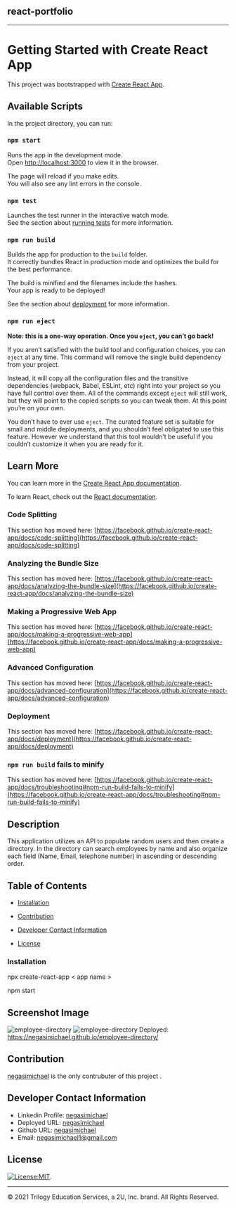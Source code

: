 ## react-portfolio
---------------------------------------------------------------------------------

# Getting Started with Create React App

This project was bootstrapped with [Create React App](https://github.com/facebook/create-react-app).

## Available Scripts

In the project directory, you can run:

### `npm start`

Runs the app in the development mode.\
Open [http://localhost:3000](http://localhost:3000) to view it in the browser.

The page will reload if you make edits.\
You will also see any lint errors in the console.

### `npm test`

Launches the test runner in the interactive watch mode.\
See the section about [running tests](https://facebook.github.io/create-react-app/docs/running-tests) for more information.

### `npm run build`

Builds the app for production to the `build` folder.\
It correctly bundles React in production mode and optimizes the build for the best performance.

The build is minified and the filenames include the hashes.\
Your app is ready to be deployed!

See the section about [deployment](https://facebook.github.io/create-react-app/docs/deployment) for more information.

### `npm run eject`

**Note: this is a one-way operation. Once you `eject`, you can’t go back!**

If you aren’t satisfied with the build tool and configuration choices, you can `eject` at any time. This command will remove the single build dependency from your project.

Instead, it will copy all the configuration files and the transitive dependencies (webpack, Babel, ESLint, etc) right into your project so you have full control over them. All of the commands except `eject` will still work, but they will point to the copied scripts so you can tweak them. At this point you’re on your own.

You don’t have to ever use `eject`. The curated feature set is suitable for small and middle deployments, and you shouldn’t feel obligated to use this feature. However we understand that this tool wouldn’t be useful if you couldn’t customize it when you are ready for it.

## Learn More

You can learn more in the [Create React App documentation](https://facebook.github.io/create-react-app/docs/getting-started).

To learn React, check out the [React documentation](https://reactjs.org/).

### Code Splitting

This section has moved here: [https://facebook.github.io/create-react-app/docs/code-splitting](https://facebook.github.io/create-react-app/docs/code-splitting)

### Analyzing the Bundle Size

This section has moved here: [https://facebook.github.io/create-react-app/docs/analyzing-the-bundle-size](https://facebook.github.io/create-react-app/docs/analyzing-the-bundle-size)

### Making a Progressive Web App

This section has moved here: [https://facebook.github.io/create-react-app/docs/making-a-progressive-web-app](https://facebook.github.io/create-react-app/docs/making-a-progressive-web-app)

### Advanced Configuration

This section has moved here: [https://facebook.github.io/create-react-app/docs/advanced-configuration](https://facebook.github.io/create-react-app/docs/advanced-configuration)

### Deployment

This section has moved here: [https://facebook.github.io/create-react-app/docs/deployment](https://facebook.github.io/create-react-app/docs/deployment)

### `npm run build` fails to minify

This section has moved here: [https://facebook.github.io/create-react-app/docs/troubleshooting#npm-run-build-fails-to-minify](https://facebook.github.io/create-react-app/docs/troubleshooting#npm-run-build-fails-to-minify)

## Description

This application  utilizes an API to populate random users and then create a directory. In the directory can search employees by name and also organize each field (Name, Email, telephone number) in ascending or descending order.


## Table of Contents
   * [Installation](#installation)
   
   * [Contribution](#contribution)
   
   * [Developer Contact Information](#Developer-Contact-Information)
     
  * [License](#license)

### Installation

npx create-react-app  < app name >

npm start

 ## Screenshot Image
   
![employee-directory](public/Assets/Image/employee1.png)
![employee-directory](public/Assets/Image/employee2.png)
Deployed: https://negasimichael.github.io/employee-directory/
## Contribution
  [negasimichael](https://github.com/negasimichael/react-portfolio) is the only contrubuter of this project .

## Developer Contact Information
  * Linkedin Profile: [negasimichael](https://www.linkedin.com/feed/)
  * Deployed URL: [negasimichael](https://negasimichael.github.io/react-portfolio/)
  * Github URL: [negasimichael](https://github.com/negasimichael/react-portfolio)
  * Email: negasimichael1@gmail.com
  
## License
   [![License:MIT](https://img.shields.io/badge/License-MIT-yellow.svg)](https://opensource.org/licenses/MIT).
 
 ------------------------------------------------------------------------------
© 2021 Trilogy Education Services, a 2U, Inc. brand. All Rights Reserved.

